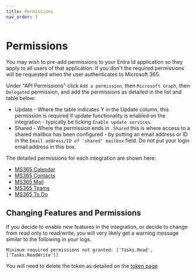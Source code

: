 ```yaml
---
title: Permissions
nav_order: 3
---
```


# Permissions

You may wish to pre-add permissions to your Entra Id application so they apply to all users of that application. If you don't the required permissions will be requested when the user authenticates to Microsoft 365.

Under "API Permissions" click `Add a permission`, then `Microsoft Graph`, then `Delegated` permission, and add the permissions as detailed in the list and table below:
  * Update - Where the table indicates Y in the Update column, this permission is required if update functionality is enabled on the integration - typically be ticking `Enable update services`.
  * Shared - Where the permission ends in `.Shared` this is where access to a shared mailbox has been configured - by putting an email address or ID in the `Email address/ID of 'shared' mailbox` field. Do not put your login email address in this box.

The detailed permissions for each integration are shown here:
* [MS365 Calendar](https://rogerselwyn.github.io/MS365-Calendar/permissions.md)
* [MS365 Contacts](https://rogerselwyn.github.io/MS365-Contacts/permissions.md)
* [MS365 Mail](https://rogerselwyn.github.io/MS365-Mail/permissions.md)
* [MS365 Teams](https://rogerselwyn.github.io/MS365-Teams/permissions.md)
* [MS365 To Do](https://rogerselwyn.github.io/MS365-ToDo/permissions.md)

## Changing Features and Permissions
If you decide to enable new features in the integration, or decide to change from read only to read/write, you will very likely get a warning message similar to the following in your logs.

`Minimum required permissions not granted: ['Tasks.Read', ['Tasks.ReadWrite']]`

You will need to delete the token as detailed on the [token page](./token.md)
